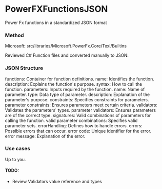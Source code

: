 # PowerFXFunctionsJSON
Power Fx functions in a standardized JSON format

### Method
Microsoft:
src/libraries/Microsoft.PowerFx.Core/Texl/Builtins

Reviewed C# Function files and converted manually to JSON. 

### JSON Structure
functions: Container for function definitions.
name: Identifies the function.
description: Explains the function's purpose.
syntax: How to call the function.
parameters: Inputs required by the function.
name: Name of parameter.
type: Data type of parameter.
description: Explanation of the parameter's purpose.
constraints: Specifies constraints for parameters.
parameter constraints: Ensures parameters meet certain criteria.
validators: Validates the parameters' types.
parameter validators: Ensures parameters are of the correct type.
signatures: Valid combinations of parameters for calling the function.
valid parameter combinations: Specifies valid parameter sets.
errorHandling: Defines how to handle errors.
errors: Possible errors that can occur.
error code: Unique identifier for the error.
error message: Explanation of the error.

### Use cases
Up to you.

#### TODO:
- Review Validators value reference and types
